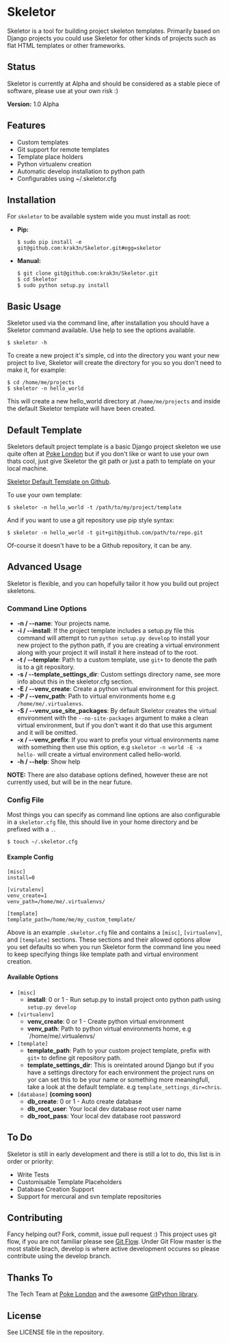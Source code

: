 # Skeletor #

Skeletor is a tool for building project skeleton templates. Primarily based on Django projects you could use Skeletor for other kinds of projects such as flat HTML templates or other frameworks.

## Status ##

Skeletor is currently at Alpha and should be considered as a stable piece of software, please use at your own risk :)

**Version:** 1.0 Alpha

## Features ##

* Custom templates
* Git support for remote templates 
* Template place holders
* Python virtualenv creation
* Automatic develop installation to python path
* Configurables using ~/.skeletor.cfg

## Installation ##

For `skeletor` to be available system wide you must install as root:

* **Pip:**

    ```
    $ sudo pip install -e git@github.com:krak3n/Skeletor.git#egg=skeletor
    ```

* **Manual:**

    ```
    $ git clone git@github.com:krak3n/Skeletor.git
    $ cd Skeletor
    $ sudo python setup.py install
    ```

## Basic Usage ##

Skeletor used via the command line, after installation you should have a Skeletor command available. Use help to see the options available.

    $ skeletor -h

To create a new project it's simple, cd into the directory you want your new project to live, Skeletor will create the directory for you so you don't need to make it, for example:

    $ cd /home/me/projects
    $ skeletor -n hello_world

This will create a new hello_world directory at `/home/me/projects` and inside the default Skeletor template will have been created.

## Default Template ##

Skeletors default project template is a basic Django project skeleton we use quite often at [Poke London](http://www.pokelondon.com/) but if you don't like or want to use your own thats cool, just give Skeletor the git path or just a path to template on your local machine.

[Skeletor Default Template on Github](https://github.com/krak3n/Skeletor-Default-Template).

To use your own template:

    $ skeletor -n hello_world -t /path/to/my/project/template

And if you want to use a git repository use pip style syntax:

    $ skeletor -n hello_world -t git+git@github.com/path/to/repo.git

Of-course it doesn't have to be a Github repository, it can be any.

## Advanced Usage ##

Skeletor is flexible, and you can hopefully tailor it how you build out project skeletons.

### Command Line Options ###

 * **-n / --name**: Your projects name.
 * **-i / --install**: If the project template includes a setup.py file this command will attempt to run `python setup.py develop` to install your new project to the python path, if you are creating a virtual environment along with your project it will install it here instead of to the root.
 * **-t / --template**: Path to a custom template, use `git+` to denote the path is to a git repository.
 * **-s / --template_settings_dir**: Custom settings directory name, see more info about this in the skeletor.cfg section.
 * **-E / --venv_create**: Create a python virtual environment for this project.
 * **-P / --venv_path**: Path to virtual environments home e.g `/home/me/.virtualenvs`.
 * **-S / --venv_use_site_packages**: By default Skeletor creates the virtual environment with the `--no-site-packages` argument to make a clean virtual environment, but if you don't want it do that use this argument and it will be omitted.
 * **-x / --venv_prefix**: If you want to prefix your virtual environments name with something then use this option, e.g `skeletor -n world -E -x hello-` will create a virtual environment called hello-world.
 * **-h / --help**: Show help

 **NOTE:** There are also database options defined, however these are not currently used, but will be in the near future.

### Config File ###

Most things you can specify as command line options are also configurable in a `skeletor.cfg` file, this should live in your home directory and be prefixed with a `.`.

    $ touch ~/.skeletor.cfg

#### Example Config ####

    [misc]
    install=0

    [virutalenv]
    venv_create=1
    venv_path=/home/me/.virtualenvs/

    [template]
    template_path=/home/me/my_custom_template/

Above is an example `.skeletor.cfg` file and contains a `[misc]`, `[virtualenv]`, and `[template]` sections. These sections and their allowed options allow you set defaults so when you run Skeletor form the command line you need to keep specifying things like template path and virtual environment creation.

#### Available Options ####

* `[misc]`
    * **install**: 0 or 1 - Run setup.py to install project onto python path using `setup.py develop`
* `[virtualenv]`
    * **venv_create**: 0 or 1 - Create python virtual environment
    * **venv_path**: Path to python virtual environments home, e.g `/home/me/.virtualenvs/
* `[template]`
    * **template_path**: Path to your custom project template, prefix with `git+` to define git repository path.
    * **template_settings_dir**: This is oreintated around Django but if you have a settings directory for each environment the project runs on yor can set this to be your name or something more meaningfull, take a look at the default template. e.g `template_settings_dir=chris`.
* `[database]` **(coming soon)**
    * **db_create**: 0 or 1 - Auto create database
    * **db_root_user**: Your local dev database root user name
    * **db_root_pass**: Your local dev database root password

## To Do ##

Skeletor is still in early development and there is still a lot to do, this list is in order or priority:

 * Write Tests
 * Customisable Template Placeholders
 * Database Creation Support
 * Support for mercural and svn template repositories

## Contributing ##

Fancy helping out? Fork, commit, issue pull request :)
This project uses git flow, if you are not familiar please see [Git Flow](https://github.com/nvie/gitflow). Under Git Flow master is the most stable brach, develop is where active development occures so please contribute using the develop branch.

## Thanks To ##

The Tech Team at [Poke London](http://www.pokelondon.com/) and the awesome [GitPython library](https://github.com/gitpython-developers/GitPython).

## License ##

See LICENSE file in the repository.
